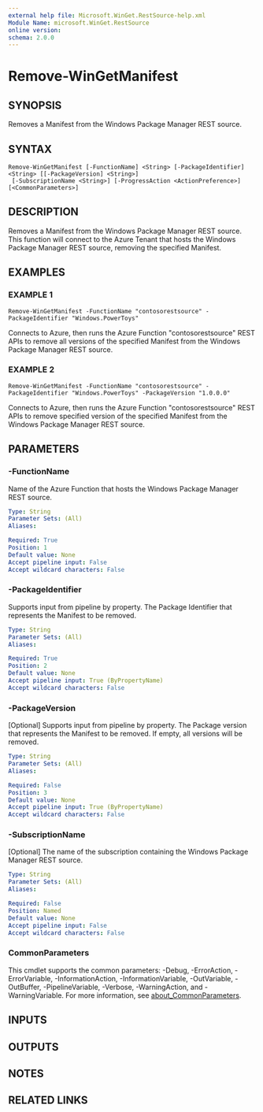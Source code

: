 ```yaml
---
external help file: Microsoft.WinGet.RestSource-help.xml
Module Name: microsoft.WinGet.RestSource
online version:
schema: 2.0.0
---
```


# Remove-WinGetManifest

## SYNOPSIS
Removes a Manifest from the Windows Package Manager REST source.

## SYNTAX

```
Remove-WinGetManifest [-FunctionName] <String> [-PackageIdentifier] <String> [[-PackageVersion] <String>]
 [-SubscriptionName <String>] [-ProgressAction <ActionPreference>] [<CommonParameters>]
```

## DESCRIPTION
Removes a Manifest from the Windows Package Manager REST source.  
This function will connect to the Azure Tenant that hosts the Windows Package Manager REST source, removing the 
specified Manifest.

## EXAMPLES

### EXAMPLE 1
```
Remove-WinGetManifest -FunctionName "contosorestsource" -PackageIdentifier "Windows.PowerToys"
```

Connects to Azure, then runs the Azure Function "contosorestsource" REST APIs to remove all versions of the specified Manifest from 
the Windows Package Manager REST source.

### EXAMPLE 2
```
Remove-WinGetManifest -FunctionName "contosorestsource" -PackageIdentifier "Windows.PowerToys" -PackageVersion "1.0.0.0"
```

Connects to Azure, then runs the Azure Function "contosorestsource" REST APIs to remove specified version of the specified Manifest from 
the Windows Package Manager REST source.

## PARAMETERS

### -FunctionName
Name of the Azure Function that hosts the Windows Package Manager REST source.

```yaml
Type: String
Parameter Sets: (All)
Aliases:

Required: True
Position: 1
Default value: None
Accept pipeline input: False
Accept wildcard characters: False
```

### -PackageIdentifier
Supports input from pipeline by property.
The Package Identifier that represents the Manifest to be removed.

```yaml
Type: String
Parameter Sets: (All)
Aliases:

Required: True
Position: 2
Default value: None
Accept pipeline input: True (ByPropertyName)
Accept wildcard characters: False
```

### -PackageVersion
\[Optional\] Supports input from pipeline by property.
The Package version that represents the Manifest to be removed.
If empty, all versions will be removed.

```yaml
Type: String
Parameter Sets: (All)
Aliases:

Required: False
Position: 3
Default value: None
Accept pipeline input: True (ByPropertyName)
Accept wildcard characters: False
```

### -SubscriptionName
\[Optional\] The name of the subscription containing the Windows Package Manager REST source.

```yaml
Type: String
Parameter Sets: (All)
Aliases:

Required: False
Position: Named
Default value: None
Accept pipeline input: False
Accept wildcard characters: False
```

### CommonParameters
This cmdlet supports the common parameters: -Debug, -ErrorAction, -ErrorVariable, -InformationAction, -InformationVariable, -OutVariable, -OutBuffer, -PipelineVariable, -Verbose, -WarningAction, and -WarningVariable. For more information, see [about_CommonParameters](http://go.microsoft.com/fwlink/?LinkID=113216).

## INPUTS

## OUTPUTS

## NOTES

## RELATED LINKS
